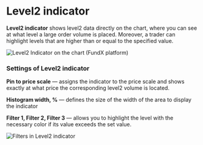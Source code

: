# Level2 indicator

**Level2 indicator** shows level2 data directly on the chart, where you can see at what level a large order volume is placed. Moreover, a trader can highlight levels that are higher than or equal to the specified value.

![Level2 Indicator on the chart (FundX platform)](<../../../../.gitbook/assets/level2 indicator.gif>)

### Settings of Level2 indicator

**Pin to price scale** — assigns the indicator to the price scale and shows exactly at what price the corresponding level2 volume is located.

**Histogram width, %** — defines the size of the width of the area to display the indicator

**Filter 1, Filter 2, Filter 3** — allows you to highlight the level with the necessary color if its value exceeds the set value.

![Filters in Level2 indicator](<../../../../.gitbook/assets/image (356) (1) (1).png>)

